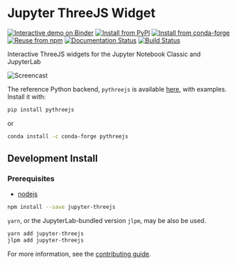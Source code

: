 # Jupyter ThreeJS Widget

[![Interactive demo on Binder][binder-badge]][binder]
[![Install from PyPI][pypi-badge]][pypi]
[![Install from conda-forge][cf-badge]][cf]
[![Reuse from npm][npm-badge]][npm]
[![Documentation Status][docs-badge]][docs]
[![Build Status][ci-badge]][ci]

Interactive ThreeJS widgets for the Jupyter Notebook Classic and JupyterLab

![Screencast]

[binder-badge]: https://mybinder.org/badge_logo.svg
[binder]: https://mybinder.org/v2/gh/jupyter-widgets/pythreejs/HEAD?urlpath=lab%2Ftree%2Fexamples%2FExamples.ipynb
[pypi-badge]: https://img.shields.io/pypi/v/pythreejs?logo=pypi
[pypi]: https://pypi.org/project/pythreejs
[cf-badge]: https://img.shields.io/conda/vn/conda-forge/pythreejs?logo=conda-forge
[cf]: https://anaconda.org/conda-forge/pythreejs
[npm-badge]: https://img.shields.io/npm/v/jupyter-threejs?logo=npm
[npm]: https://www.npmjs.com/package/jupyter-threejs
[docs-badge]: https://readthedocs.org/projects/pythreejs/badge/?version=stable
[docs]: https://pythreejs.readthedocs.io/en/stable
[ci-badge]: https://github.com/jupyter-widgets/pythreejs/actions/workflows/ci.yml/badge.svg
[ci]: https://github.com/jupyter-widgets/pythreejs/actions/workflows/ci.yml?query=branch%3Amaster
[widgets]: https://jupyter.org/widgets
[screencast]: https://raw.githubusercontent.com/jupyter-widgets/pythreejs/master/screencast.gif

The reference Python backend, `pythreejs` is available
[here](https://github.com/jupyter-widgets/pythreejs), with examples. Install it
with:

```bash
pip install pythreejs
```

or

```bash
conda install -c conda-forge pythreejs
```

## Development Install

### Prerequisites

- [nodejs](http://nodejs.org/)

```bash
npm install --save jupyter-threejs
```

`yarn`, or the JupyterLab-bundled version `jlpm`, may be also be used.

```bash
yarn add jupyter-threejs
jlpm add jupyter-threejs
```

For more information, see the [contributing guide][contributing].

[contributing]: https://github.com/jupyter-widgets/pythreejs/blob/master/CONTRIBUTING.md
